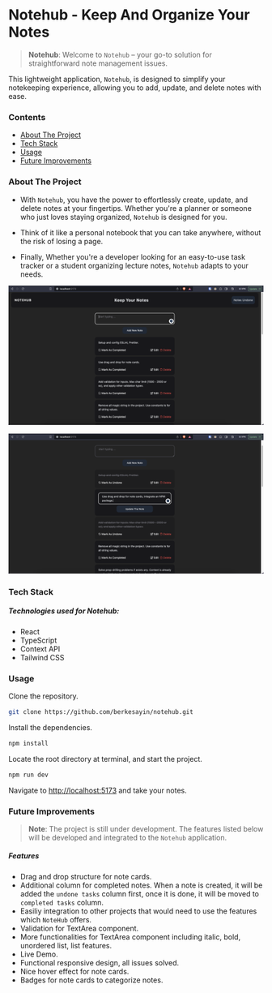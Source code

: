 # Notehub - Keep And Organize Your Notes

> **Notehub**: Welcome to `Notehub` – your go-to solution for straightforward note management issues.

This lightweight application, `Notehub`, is designed to simplify your notekeeping experience, allowing you to add, update, and delete notes with ease.

### Contents

- [About The Project](#project)
- [Tech Stack](#tech-stack)
- [Usage](#usage)
- [Future Improvements](#dev)

### About The Project <a name="project"></a>

- With `Notehub`, you have the power to effortlessly create, update, and delete notes at your fingertips. Whether you're a planner or someone who just loves staying organized, `Notehub` is designed for you.

- Think of it like a personal notebook that you can take anywhere, without the risk of losing a page.

- Finally, Whether you're a developer looking for an easy-to-use task tracker or a student organizing lecture notes, `Notehub` adapts to your needs.

![img](src/assets/notehub1.png)

![img](src/assets/notehub2.png)

### Tech Stack <a name="tech-stack"></a>

##### Technologies used for Notehub:

- React
- TypeScript
- Context API
- Tailwind CSS

### Usage <a name="usage"></a>

Clone the repository.

```bash
git clone https://github.com/berkesayin/notehub.git
```

Install the dependencies.

```bash
npm install
```

Locate the root directory at terminal, and start the project.

```bash
npm run dev
```

Navigate to [http://localhost:5173](http://localhost:5173) and take your notes.

### Future Improvements <a name="dev"></a>

> **Note**: The project is still under development. The features listed below will be developed and integrated to the `Notehub` application.

##### Features

- Drag and drop structure for note cards.
- Additional column for completed notes. When a note is created, it will be added the `undone tasks` column first, once it is done, it will be moved to `completed tasks` column.
- Easiliy integration to other projects that would need to use the features which `NoteHub` offers.
- Validation for TextArea component.
- More functionalities for TextArea component including italic, bold, unordered list, list features.
- Live Demo.
- Functional responsive design, all issues solved.
- Nice hover effect for note cards.
- Badges for note cards to categorize notes.
